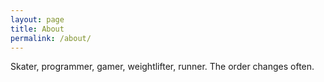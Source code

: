 ```yaml
---
layout: page
title: About
permalink: /about/
---
```

Skater, programmer, gamer, weightlifter, runner. The order changes often. 
